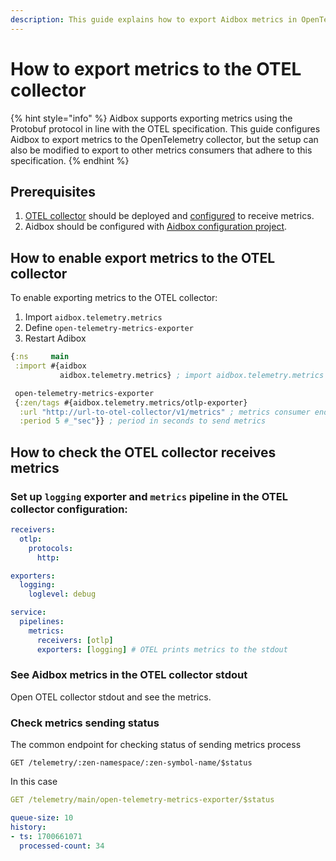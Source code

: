 ```yaml
---
description: This guide explains how to export Aidbox metrics in OpenTelemetry format
---
```


# How to export metrics to the OTEL collector

{% hint style="info" %}
Aidbox supports exporting metrics using the Protobuf protocol in line with the OTEL specification. This guide configures Aidbox to export metrics to the OpenTelemetry collector, but the setup can also be modified to export to other metrics consumers that adhere to this specification.
{% endhint %}

## Prerequisites&#x20;

1. [OTEL collector](https://opentelemetry.io/docs/collector/) should be deployed and [configured](https://opentelemetry.io/docs/collector/configuration/) to receive metrics.
2. Aidbox should be configured with [Aidbox configuration project](../../../aidbox-configuration/aidbox-zen-lang-project/).

## How to enable export metrics to the OTEL collector

To  enable exporting metrics to the OTEL collector:

1. Import `aidbox.telemetry.metrics`
2. Define `open-telemetry-metrics-exporter`
3. Restart Adibox

```clojure
{:ns     main
 :import #{aidbox
           aidbox.telemetry.metrics} ; import aidbox.telemetry.metrics

 open-telemetry-metrics-exporter
 {:zen/tags #{aidbox.telemetry.metrics/otlp-exporter}
  :url "http://url-to-otel-collector/v1/metrics" ; metrics consumer endpoint
  :period 5 #_"sec"}} ; period in seconds to send metrics 
```

## How to check the OTEL collector receives metrics&#x20;

### Set up `logging` exporter and `metrics` pipeline in the OTEL collector configuration:

```yaml
receivers:
  otlp:
    protocols:
      http:

exporters:
  logging:
    loglevel: debug

service:
  pipelines:
    metrics:
      receivers: [otlp]
      exporters: [logging] # OTEL prints metrics to the stdout
```

### See Aidbox metrics in the OTEL collector stdout

Open OTEL collector stdout and see the metrics.

### Check metrics sending status

The common endpoint for checking status of sending metrics process

```
GET /telemetry/:zen-namespace/:zen-symbol-name/$status
```

In this case

```yaml
GET /telemetry/main/open-telemetry-metrics-exporter/$status

queue-size: 10
history:
- ts: 1700661071
  processed-count: 34
```
